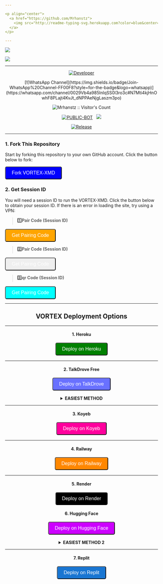 ```yaml
---

<p align="center">
  <a href="https://github.com/Mrhanstz">
    <img src="http://readme-typing-svg.herokuapp.com?color=blue&center=true&vCenter=true&multiline=false&lines=VORTEX-XMD+MultiDevice;Developed+by+Mr-HansTz;Give+star+and+fork+this+Repo+bro+🌟" alt="Mrhanstzeadme">
  </a>
</p>

--- 
```


<a><img src='https://files.catbox.moe/lvvpzw.jpeg'/></a>

<a><img src='https://i.imgur.com/LyHic3i.gif'/></a>

***

<p align="center">
  <a href="https://github.com/Mrhanstz"><img title="Developer" src="https://img.shields.io/badge/Author-Mr%20MrhansTz0-397604.svg?style=for-the-badge&logo=github" /></a>
</p>

<div align="center">
  [![WhatsApp Channel](https://img.shields.io/badge/Join-WhatsApp%20Channel-FF00F8?style=for-the-badge&logo=whatsapp)](https://whatsapp.com/channel/0029Vb4a985InlqSS0l3ro3c#N7Mti4kjHnOwhF8PLajt4KvJt_dNPPAeNjgLaszm3po)
</div>

<p align="center">
  <img src="https://profile-counter.glitch.me/{VORTEX-XMD}/count.svg" alt="Mrhanstz :: Visitor's Count" old_src="https://profile-counter.glitch.me/{HansTz}/count.svg" />
</p>

<p align="center">
<a href="https://github.com/Mrhanstz/VORTEX-XMD"><img title="PUBLIC-BOT" src="https://img.shields.io/static/v1?label=Language&message=English&style=flat-square&color=darkpink"></a> &nbsp;
  <img src="https://komarev.com/ghpvc/?username=VORTEX-XMD&label=VIEWS&style=flat-square&color=blue" />
</p>

<p align="center">
  <a href="https://github.com/Mrhanstz/VORTEX-XMD"><img title="Release" src="https://img.shields.io/badge/Release-beta%20v2.0-darkcyan.svg?style=for-the-badge&logo=appveyor" /></a>
</p>

***

### 1. Fork This Repository

Start by forking this repository to your own GitHub account. Click the button below to fork:

  <a href="https://github.com/Mrhanstz/VORTEX-XMD/fork"><button style="background-color: blue; color: white; padding: 10px 20px; font-size: 16px; border-radius: 5px;">Fork VORTEX-XMD</button></a>

### 2. Get Session ID 

You will need a session ID to run the VORTEX-XMD. Click the button below to obtain your session ID. If there is an error in loading the site, try using a VPN:

> **1️⃣Pair Code (Session ID)**

<a href='https://vortex-xmd-session-site.onrender.com/' target="_blank">
  <button style="background-color: orange; color: white; padding: 10px 20px; font-size: 16px; border-radius: 5px;">Get Pairing Code</button>
</a>
<br> 

> **2️⃣Pair Code (Session ID)**

<a href='https://vortex-xmd-session-site.onrender.com/' target="_blank">
  <button style="background-color: darkpink; color: white; padding: 10px 20px; font-size: 16px; border-radius: 5px;">Get Pairing Code</button>
</a>
<br> 

> **3️⃣qr Code (Session ID)**

<a href='https://vortex-xmd-session-site.onrender.com/qr' target="_blank">
  <button style="background-color: cyan; color: white; padding: 10px 20px; font-size: 16px; border-radius: 5px;">Get Pairing Code</button>
</a>
<br> 

---

<h2 align="center">VORTEX Deployment Options</h2>

---

<h4 align="center">1. Heroku</h4>
<p style="text-align: center; font-size: 1.2em;">
  <a href="https://vortex-hanstz.vercel.app" target="_blank">
    <button style="background-color: green; color: white; padding: 10px 20px; font-size: 16px; border-radius: 5px;">Deploy on Heroku</button>
  </a>
</p>

----------

<h4 align="center">2. TalkDrove Free</h4>
<p style="text-align: center; font-size: 1.2em;">
  <a href="https://host.talkdrove.com/" target="_blank">
    <button style="background-color: #6971FF; color: white; padding: 10px 20px; font-size: 16px; border-radius: 5px;">Deploy on TalkDrove</button>
  </a>
</p>

<details>
  
<b><strong><summary align="center" style="color: Yello;">EASIEST METHOD</summary></strong></b>
<p style="text-align: center; font-size: 1.2em;">
  <h3 align="center"> HOW TO DEPLOY ON TALKDROVE</h3>
</details>

--------------


<h4 align="center">3. Koyeb</h4>
<p style="text-align: center; font-size: 1.2em;">
  <a href='https://app.koyeb.com/services/deploy?type=git&repository=Mrhanstz/VORTEX-XMD&ports=3000' target="_blank">
    <button style="background-color: #FF009D; color: white; padding: 10px 20px; font-size: 16px; border-radius: 5px;">Deploy on Koyeb</button>
  </a>
</p>

-----

<h4 align="center">4. Railway</h4>
<p style="text-align: center; font-size: 1.2em;">
  <a href="https://railway.app/new" target="_blank">
    <button style="background-color: #FF8700; color: white; padding: 10px 20px; font-size: 16px; border-radius: 5px;">Deploy on Railway</button>
  </a>
</p>

-----

<h4 align="center">5. Render</h4>
<p style="text-align: center; font-size: 1.2em;">
  <a href='https://dashboard.render.com/web/new' target="_blank">
    <button style="background-color: #000000; color: white; padding: 10px 20px; font-size: 16px; border-radius: 5px;">Deploy on Render</button>
  </a>
</p>

<h4 align="center">6. Hugging Face</h4>
<p style="text-align: center; font-size: 1.2em;">
  <a href='https://app.netlify.com/' target="_blank">
    <button style="background-color: #CC00FF; color: white; padding: 10px 20px; font-size: 16px; border-radius: 5px;">Deploy on Hugging Face</button>
  </a> 
</p>

<details>
  
<b><strong><summary align="center" style="color: Yello;">EASIEST METHOD 2</summary></strong></b>
<p style="text-align: center; font-size: 1.2em;">
  <h3 align="center"> HOW TO DEPLOY ON HUGGING FACE</h3>
  <h6 align-"center">Create your account and follow the steps as outlined above.</h6>
</details>

--------------

<h4 align="center">7. Replit</h4>
<p style="text-align: center; font-size: 1.2em;">
  <a href="https://replit.com/~" target="_blank">
    <button style="background-color: #1976D2; color: white; padding: 10px 20px; font-size: 16px; border-radius: 5px;">Deploy on Replit</button>
  </a>
</p>
